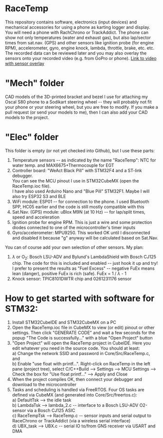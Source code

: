 # RaceTemp
This repository contains software, electronics (input devices) and mechanical accessories for using a phone as karting logger and display.  You will need a phone with RachChrono or TrackAddict.  The phone can show not only temperatures (water and exhaust gas), but also lap/sector times from sat.nav. (GPS) and other sensors like ignition probe (for engine RPM), accelerometer, gyro, engine knock, lambda, throttle, brake, etc. etc.  The recorded data can be reviewed later and you may also overlay the sensors onto your recorded video (e.g. from GoPro or phone).   [Link to video with sensor overlay](https://fb.watch/k7wkuMYCiB/)

# "Mech" folder 
CAD models of the 3D-printed bracket and bezel I use for attaching my Oscal S80 phone to a Sodikart steering wheel -- they will probably not fit your phone or your steering wheel, but you are free to modify. If you make a pull request (or send your models to me), then I can also add your CAD models to the project.  

# "Elec" folder 
This folder is empty (or not yet checked into Github), but I use these parts: 
1. Temperature sensors -- as indicated by the name "RaceTemp":  NTC for water temp. and MAX6675+Thermocouple for EGT  
2. Controller board: "WeAct Black Pill" with STM32F4 and a ST-link debugger.  
You can see the MCU pinout I use in STM32CubeMX (open the RaceTemp.ioc file).  
I have also used Arduino Nano and "Blue Pill" STM32F1.  Maybe I will also try ESP32 S3 and BLE  
4. WiFi module: ESP01 -- for connection to the phone.  I used Bluetooth SPP, HC05 earlier and the code is still mostly compatible with this  
5. Sat.Nav. (GPS) module: uBlox M9N (at 10 Hz) -- for lap/split times, speed and acceleration
6. Ignition probe for engine RPM.  This is just a wire and some protection diodes connected to one of the microcontroller's timer inputs     
7. Gyro/accelerometer: MPU9250. This worked OK until I disconnected and disabled it because "g" anyway will be calculated based on Sat.Nav.  

You can of course add your own selection of other sensors.  My plan:
1) $\lambda$ or O<sub>2</sub>: Bosch LSU-ADV and Bylund's LambdaShield with Bosch CJ125 chip.    The code for this is included and enabled -- just hook it up and try!  
   I prefer to present the results as "Fuel Excess" -- negative FuEx means lean (danger), positive FuEx is rich (safe).  FuEx = 1 / $\lambda$ - 1  
2) Knock sensor: TPIC8101DWTR chip and 0261231176 sensor   

# How to get started with software for STM32: 
1. Install STM32CubeIDE and STM32CubeMX on a PC  
2. Open the RaceTemp.ioc file in CubeMX to view (or edit) pinout or other settings.  Then click "GENERATE CODE" and wait a few seconds for the popup "The Code is successfully..." with a blue "Open Project" button  
3. "Open Project" will open the RaceTemp project in CubeIDE.  Here you edit whatever you need in the source code.  You should at least:  
    a) Change the network SSID and password in Core/Src/RaceTemp.c, and  
    b) Enable "use float with printf...".  Right-click on RaceTemp in the left pane (project tree), select C/C++Build --> Settings --> MCU Settings --> Check the box for "Use float printf..." --> Apply and Close  
4. When the project compiles OK, then connect your debugger and download to the microcontroller    
5. Tasks and scheduling is handled via FreeRTOS.  Four OS tasks are defined via CubeMX (and generated into Core/Src/freertos.c):  
   a) DefaultTsk --> the idle task  
   b) LambdaTsk --> lambda_2.c -- interface to a Bosch LSU-ADV O2-sensor via a Bosch CJ125 ASIC  
   c) RaceTempTsk --> RaceTemp.c -- sensor inputs and serial output to RaceChrono or TrackAddict (via a wireless serial interface)  
   d) UBX_task --> UBX.c -- serial IO to/from GNS receiver via USART and DMA  
